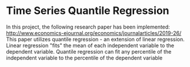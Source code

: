 # Time Series Quantile Regression
In this project, the following research paper has been implemented: http://www.economics-ejournal.org/economics/journalarticles/2019-26/
This paper utilizes quantile regression - an extension of linear regression.
Linear regression "fits" the mean of each independent variable to the dependent variable. Quantile regression can fit any percentile of the independent variable to the percentile of the dependent variable
